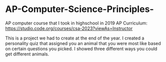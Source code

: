 # AP-Computer-Science-Principles-
AP computer course that I took in highschool in 2019
AP Curriculum: https://studio.code.org/courses/csa-2023?viewAs=Instructor 

This is a project we had to create at the end of the year. I created a personality quiz that assigned you an animal that you were most like based on certain questions you picked. I showed three different ways you could get different animals. 
